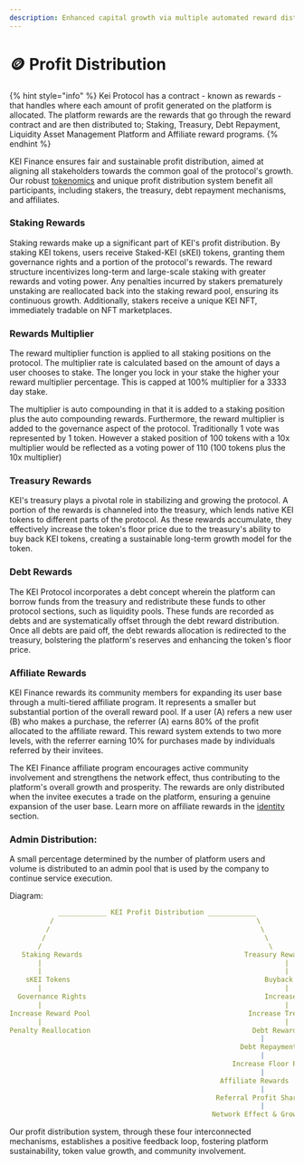 ```yaml
---
description: Enhanced capital growth via multiple automated reward distribution pathways.
---
```


# 🪙 Profit Distribution

{% hint style="info" %}
Kei Protocol has a contract - known as rewards - that handles where each amount of profit generated on the platform is allocated. The platform rewards are the rewards that go through the reward contract and are then distributed to; Staking, Treasury, Debt Repayment, Liquidity  Asset Management Platform and Affiliate reward programs.
{% endhint %}

KEI Finance ensures fair and sustainable profit distribution, aimed at aligning all stakeholders towards the common goal of the protocol's growth. Our robust [tokenomics](tokenomics.md) and unique profit distribution system benefit all participants, including stakers, the treasury, debt repayment mechanisms, and affiliates.

### Staking Rewards

Staking rewards make up a significant part of KEI's profit distribution. By staking KEI tokens, users receive Staked-KEI (sKEI) tokens, granting them governance rights and a portion of the protocol's rewards. The reward structure incentivizes long-term and large-scale staking with greater rewards and voting power. Any penalties incurred by stakers prematurely unstaking are reallocated back into the staking reward pool, ensuring its continuous growth. Additionally, stakers receive a unique KEI NFT, immediately tradable on NFT marketplaces.

### Rewards Multiplier

The reward multiplier function is applied to all staking positions on the protocol. The multiplier rate is calculated based on the amount of days a user chooses to stake. The longer you lock in your stake the higher your reward multiplier percentage. This is capped at 100% multiplier for a 3333 day stake.&#x20;

The multiplier is auto compounding in that it is added to a staking position plus the auto compounding rewards. Furthermore, the reward multiplier is added to the governance aspect of the protocol. Traditionally 1 vote was represented by 1 token. However a staked position of 100 tokens with a 10x multiplier would be reflected as a voting power of 110 (100 tokens plus the 10x multiplier)&#x20;

### Treasury Rewards

KEI's treasury plays a pivotal role in stabilizing and growing the protocol. A portion of the rewards is channeled into the treasury, which lends native KEI tokens to different parts of the protocol. As these rewards accumulate, they effectively increase the token's floor price due to the treasury's ability to buy back KEI tokens, creating a sustainable long-term growth model for the token.

### Debt Rewards

The KEI Protocol incorporates a debt concept wherein the platform can borrow funds from the treasury and redistribute these funds to other protocol sections, such as liquidity pools. These funds are recorded as debts and are systematically offset through the debt reward distribution. Once all debts are paid off, the debt rewards allocation is redirected to the treasury, bolstering the platform's reserves and enhancing the token's floor price.

### Affiliate Rewards

KEI Finance rewards its community members for expanding its user base through a multi-tiered affiliate program. It represents a smaller but substantial portion of the overall reward pool. If a user (A) refers a new user (B) who makes a purchase, the referrer (A) earns 80% of the profit allocated to the affiliate reward. This reward system extends to two more levels, with the referrer earning 10% for purchases made by individuals referred by their invitees.

The KEI Finance affiliate program encourages active community involvement and strengthens the network effect, thus contributing to the platform's overall growth and prosperity. The rewards are only distributed when the invitee executes a trade on the platform, ensuring a genuine expansion of the user base.  Learn more on affiliate rewards in the [identity](../kei-financial-services/affiliate.md) section.

### Admin Distribution:

A small percentage determined by the number of platform users and volume is distributed to an admin pool that is used by the company to continue service execution.&#x20;

Diagram:

```yaml
            ____________ KEI Profit Distribution ____________
          /                                                  \
         /                                                    \
        /                                                      \
       /                                                        \
   Staking Rewards                                        Treasury Rewards
       |                                                            |
       |                                                            |
    sKEI Tokens                                                Buyback KEI Tokens
       |                                                            |
  Governance Rights                                            Increase Floor Price
       |                                                            |
Increase Reward Pool                                       Increase Treasury Reserve
       |                                                            |
Penalty Reallocation                                        Debt Reward Allocation
                                                              |
                                                         Debt Repayment
                                                              |
                                                       Increase Floor Price
                                                              |
                                                    Affiliate Rewards
                                                              |
                                                   Referral Profit Sharing
                                                              |
                                                  Network Effect & Growth
```

Our profit distribution system, through these four interconnected mechanisms, establishes a positive feedback loop, fostering platform sustainability, token value growth, and community involvement.
